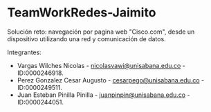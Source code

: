 # TeamWorkRedes-Jaimito
Solución reto: navegación por pagina web "Cisco.com", desde un dispositivo utilizando una red y comunicación de datos.

Integrantes: 
- Vargas Wilches Nicolas - nicolasvawi@unisabana.edu.co - ID:0000246918.
- Perez Gonzalez Cesar Augusto - cesarpego@unisabana.edu.co - ID:0000249511.
- Juan Esteban Pinilla Pinilla - juanpinpin@unisabana.edu.co - ID:0000244051.

